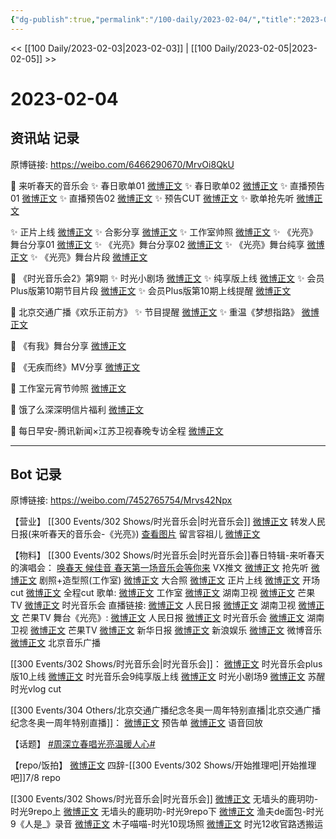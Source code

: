 ```yaml
---
{"dg-publish":true,"permalink":"/100-daily/2023-02-04/","title":"2023-02-04"}
---
```



<< [[100 Daily/2023-02-03\|2023-02-03]] | [[100 Daily/2023-02-05\|2023-02-05]] >>

# 2023-02-04

## 资讯站 记录

原博链接: https://weibo.com/6466290670/MrvOi8QkU

💫 来听春天的音乐会
✨ 春日歌单01 [微博正文](https://m.weibo.cn/6466290670/4865485949113698)
✨ 春日歌单02 [微博正文](https://m.weibo.cn/6466290670/4865448330136348)
✨ 直播预告01 [微博正文](https://m.weibo.cn/6466290670/4865532152781097)
✨ 直播预告02 [微博正文](https://m.weibo.cn/6466290670/4865442227424860)
✨ 预告CUT [微博正文](https://m.weibo.cn/6466290670/4865489332864195)
✨ 歌单抢先听 [微博正文](https://m.weibo.cn/6466290670/4865480206320435)

✨ 正片上线 [微博正文](https://m.weibo.cn/6466290670/4865554060155311)
✨ 合影分享 [微博正文](https://m.weibo.cn/6466290670/4865566617640110)
✨ 工作室帅照 [微博正文](https://m.weibo.cn/6466290670/4865543889229421)
✨ 《光亮》舞台分享01 [微博正文](https://m.weibo.cn/6466290670/4865546799025438)
✨ 《光亮》舞台分享02 [微博正文](https://m.weibo.cn/6466290670/4865532332871858)
✨ 《光亮》舞台纯享 [微博正文](https://m.weibo.cn/6466290670/4865553322218601)
✨ 《光亮》舞台片段 [微博正文](https://m.weibo.cn/6466290670/4865534666215280)

💫 《时光音乐会2》第9期
✨ 时光小剧场 [微博正文](https://m.weibo.cn/6466290670/4865527342439130)
✨ 纯享版上线 [微博正文](https://m.weibo.cn/6466290670/4865439715303482)
✨ 会员Plus版第10期节目片段 [微博正文](https://m.weibo.cn/6466290670/4865439324967962)
✨ 会员Plus版第10期上线提醒 [微博正文](https://m.weibo.cn/6466290670/4865397846708996)

💫 北京交通广播《欢乐正前方》
✨ 节目提醒 [微博正文](https://m.weibo.cn/6466290670/4865406491429573)
✨ 重温《梦想指路》 [微博正文](https://m.weibo.cn/6466290670/4865406097166890)

💫 《有我》舞台分享 [微博正文](https://m.weibo.cn/6466290670/4865356268573553)

💫 《无疾而终》MV分享 [微博正文](https://m.weibo.cn/6466290670/4865482174500975)

💫 工作室元宵节帅照 [微博正文](https://m.weibo.cn/6466290670/4865573798021171)

💫 饿了么深深明信片福利 [微博正文](https://m.weibo.cn/6466290670/4865440406832525)

💫 每日早安-腾讯新闻×江苏卫视春晚专访全程 [微博正文](https://m.weibo.cn/6466290670/4865336282973154)

---
## Bot 记录

原博链接: https://weibo.com/7452765754/Mrvs42Npx

【营业】
[[300 Events/302 Shows/时光音乐会\|时光音乐会]]
[微博正文](https://m.weibo.cn/1736988591/4865545242938744) 转发人民日报(来听春天的音乐会-《光亮》)
[查看图片](https://wx2.sinaimg.cn/large/0088n2Pggy1haruosfidzj30u016ualh.jpg) 留言容祖儿 [微博正文](https://m.weibo.cn/1303977362/4865176979119641)

【物料】
[[300 Events/302 Shows/时光音乐会\|时光音乐会]]春日特辑-来听春天的演唱会：
[唤春天 候佳音 春天第一场音乐会等你来](https://weibo.cn/sinaurl?u=https%3A%2F%2Fmp.weixin.qq.com%2Fs%2FH0fK2G2k4jDvEgn-Q2lgNA) VX推文
[微博正文](https://m.weibo.cn/7703778879/4865473861386266) 抢先听
[微博正文](https://m.weibo.cn/7478855230/4865542551247658) 剧照+造型照(工作室)
[微博正文](https://m.weibo.cn/7703778879/4865559747625566) 大合照
[微博正文](https://m.weibo.cn/7703778879/4865552830962256) 正片上线
[微博正文](https://m.weibo.cn/1371117067/4865528219043540) 开场cut
[微博正文](https://m.weibo.cn/1371117067/4865546006824540) 全程cut
歌单:
[微博正文](https://m.weibo.cn/7478855230/4865484686890135) 工作室
[微博正文](https://m.weibo.cn/1638629382/4865447344211238) 湖南卫视
[微博正文](https://m.weibo.cn/1663088660/4865452650271610) 芒果TV
[微博正文](https://m.weibo.cn/7703778879/4865444786472660) 时光音乐会
直播链接:
[微博正文](https://m.weibo.cn/2803301701/4865527929374630) 人民日报
[微博正文](https://m.weibo.cn/1638629382/4865514948264050) 湖南卫视
[微博正文](https://m.weibo.cn/1663088660/4865527850209379) 芒果TV
舞台《光亮》:
[微博正文](https://m.weibo.cn/2803301701/4865531394398704) 人民日报
[微博正文](https://m.weibo.cn/7703778879/4865533927493701) 时光音乐会
[微博正文](https://m.weibo.cn/1638629382/4865535890430950) 湖南卫视
[微博正文](https://m.weibo.cn/1663088660/4865534636065853) 芒果TV
[微博正文](https://m.weibo.cn/3881380517/4865534581017840) 新华日报
[微博正文](https://m.weibo.cn/1642591402/4865542974608044) 新浪娱乐
[微博正文](https://m.weibo.cn/3252743925/4865534418751719) 微博音乐
[微博正文](https://m.weibo.cn/1910355794/4865532698827112) 北京音乐广播

[[300 Events/302 Shows/时光音乐会\|时光音乐会]]：
[微博正文](https://m.weibo.cn/1663088660/4865420500927667) 时光音乐会plus版10上线
[微博正文](https://m.weibo.cn/1663088660/4865418801974992) 时光音乐会9纯享版上线
[微博正文](https://m.weibo.cn/7478855230/4865524388857204) 时光小剧场9
[微博正文](https://m.weibo.cn/1770151083/4865534589409903) 苏醒时光vlog cut

[[300 Events/304 Others/北京交通广播纪念冬奥一周年特别直播\|北京交通广播纪念冬奥一周年特别直播]]：
[微博正文](https://m.weibo.cn/1750344480/4865395800412177) 预告单
[微博正文](https://m.weibo.cn/1750344480/4865400384787288) 语音回放

【话题】
[#周深立春唱光亮温暖人心#](https://s.weibo.com/weibo?q=%23%E5%91%A8%E6%B7%B1%E7%AB%8B%E6%98%A5%E5%94%B1%E5%85%89%E4%BA%AE%E6%B8%A9%E6%9A%96%E4%BA%BA%E5%BF%83%23)

【repo/饭拍】
[微博正文](https://m.weibo.cn/3835669567/4865521768467496) 四辞-[[300 Events/302 Shows/开始推理吧\|开始推理吧]]7/8 repo

[[300 Events/302 Shows/时光音乐会\|时光音乐会]]
[微博正文](https://m.weibo.cn/7274442876/4865415337220172) 无墙头的鹿玥叻-时光9repo上
[微博正文](https://m.weibo.cn/7274442876/4865419414078516) 无墙头的鹿玥叻-时光9repo下
[微博正文](https://m.weibo.cn/1291340441/4865193153400614) 渔夫de面包-时光9《人是_》录音
[微博正文](https://m.weibo.cn/7545334020/4865367560950526) 木子喵喵-时光10现场照
[微博正文](https://m.weibo.cn/5125072259/4865358168854598) 时光12收官路透搬运
